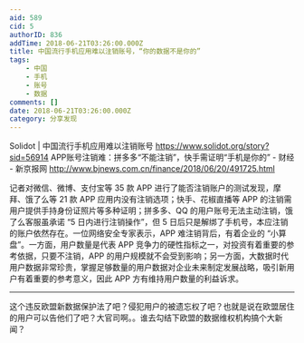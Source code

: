 ```yaml
---
aid: 589
cid: 5
authorID: 836
addTime: 2018-06-21T03:26:00.000Z
title: 中国流行手机应用难以注销账号，“你的数据不是你的”
tags:
    - 中国
    - 手机
    - 账号
    - 数据
comments: []
date: 2018-06-21T03:26:00.000Z
category: 分享发现
---
```


Solidot | 中国流行手机应用难以注销账号 https://www.solidot.org/story?sid=56914 APP账号注销难：拼多多“不能注销”，快手需证明“手机是你的” - 财经 - 新京报网 http://www.bjnews.com.cn/finance/2018/06/20/491725.html

记者对微信、微博、支付宝等 35 款 APP 进行了能否注销账户的测试发现，摩拜、饿了么等 21 款 APP 应用内没有注销选项；快手、花椒直播等 APP 的注销需用户提供手持身份证照片等多种证明；拼多多、QQ 的用户账号无法主动注销，饿了么客服虽承诺 “5 日内进行注销操作”，但 5 日后只是解绑了手机号，本应注销的账户依然存在。一位网络安全专家表示，APP 难注销背后，有着企业的 “小算盘”。一方面，用户数量是代表 APP 竞争力的硬性指标之一，对投资有着重要的参考依据，只要不注销，APP 的用户规模就不会受到影响；另一方面，大数据时代用户数据非常珍贵，掌握足够数量的用户数据对企业未来制定发展战略，吸引新用户有着重要的参考意义，因此 APP 方有维持用户数量的利益诉求。

* * *

这个违反欧盟新数据保护法了吧？侵犯用户的被遗忘权了吧？也就是说在欧盟居住的用户可以告他们了吧？大官司啊。。谁去勾结下欧盟的数据维权机构搞个大新闻？
